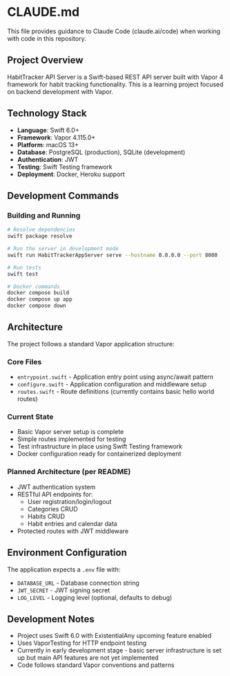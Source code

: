 # CLAUDE.md

This file provides guidance to Claude Code (claude.ai/code) when working with code in this repository.

## Project Overview

HabitTracker API Server is a Swift-based REST API server built with Vapor 4 framework for habit tracking functionality. This is a learning project focused on backend development with Vapor.

## Technology Stack

- **Language**: Swift 6.0+
- **Framework**: Vapor 4.115.0+
- **Platform**: macOS 13+
- **Database**: PostgreSQL (production), SQLite (development)
- **Authentication**: JWT
- **Testing**: Swift Testing framework
- **Deployment**: Docker, Heroku support

## Development Commands

### Building and Running
```bash
# Resolve dependencies
swift package resolve

# Run the server in development mode
swift run HabitTrackerAppServer serve --hostname 0.0.0.0 --port 8080

# Run tests
swift test

# Docker commands
docker compose build
docker compose up app
docker compose down
```

## Architecture

The project follows a standard Vapor application structure:

### Core Files
- `entrypoint.swift` - Application entry point using async/await pattern
- `configure.swift` - Application configuration and middleware setup
- `routes.swift` - Route definitions (currently contains basic hello world routes)

### Current State
- Basic Vapor server setup is complete
- Simple routes implemented for testing
- Test infrastructure in place using Swift Testing framework
- Docker configuration ready for containerized deployment

### Planned Architecture (per README)
- JWT authentication system
- RESTful API endpoints for:
  - User registration/login/logout
  - Categories CRUD
  - Habits CRUD
  - Habit entries and calendar data
- Protected routes with JWT middleware

## Environment Configuration

The application expects a `.env` file with:
- `DATABASE_URL` - Database connection string
- `JWT_SECRET` - JWT signing secret
- `LOG_LEVEL` - Logging level (optional, defaults to debug)

## Development Notes

- Project uses Swift 6.0 with ExistentialAny upcoming feature enabled
- Uses VaporTesting for HTTP endpoint testing
- Currently in early development stage - basic server infrastructure is set up but main API features are not yet implemented
- Code follows standard Vapor conventions and patterns